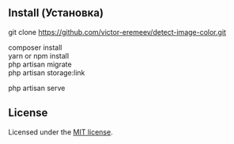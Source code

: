 ## Install (Установка)
git clone https://github.com/victor-eremeev/detect-image-color.git<br />

composer install<br />
yarn or npm install<br />
php artisan migrate<br />
php artisan storage:link<br />

php artisan serve<br />

## License
Licensed under the [MIT license](http://opensource.org/licenses/MIT).
